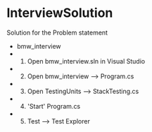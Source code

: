 # InterviewSolution
Solution for the Problem statement
* bmw_interview 
* 1) Open bmw_interview.sln in Visual Studio
* 2) Open bmw_interview --> Program.cs
* 3) Open TestingUnits --> StackTesting.cs
* 4) 'Start' Program.cs
* 5) Test --> Test Explorer
